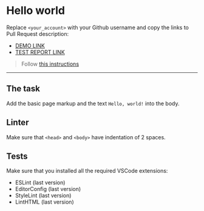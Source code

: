 # Hello world

Replace `<your_account>` with your Github username and copy the links to Pull Request description:

- [DEMO LINK](https://github.com/K4rol4/layout_hello-world)
- [TEST REPORT LINK](https://github.com/K4rol4/layout_hello-world/report/html_report/)

> Follow [this instructions](https://mate-academy.github.io/layout_task-guideline/#how-to-solve-the-layout-tasks-on-github)

---

## The task

Add the basic page markup and the text `Hello, world!` into the body.

## Linter

Make sure that `<head>` and `<body>` have indentation of 2 spaces.

## Tests

Make sure that you installed all the required VSCode extensions:

- ESLint (last version)
- EditorConfig (last version)
- StyleLint (last version)
- LintHTML (last version)
